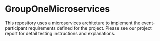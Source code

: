# GroupOneMicroservices

This repository uses a microservices architeture to implement the event-participant requirements defined
for the project. Please see our project report for detail testing instructions and explanations.